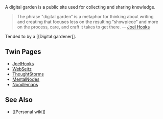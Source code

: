 ---
---

A digital garden is a public site used for collecting and sharing knowledge.

> The phrase "digital garden" is a metaphor for thinking about writing and creating that focuses less on the resulting "showpiece" and more on the process, care, and craft it takes to get there.
> -- [Joel Hooks](https://joelhooks.com/digital-garden)

Tended to by a [[Digital gardener]].

## Twin Pages

- [JoelHooks](https://joelhooks.com/digital-garden)
- [WebSeitz](http://webseitz.fluxent.com/wiki/DigitalGarden)
- [ThoughtStorms](http://thoughtstorms.info/view/DigitalGarden)
- [MentalNodes](https://www.mentalnodes.com/a-gardening-guide-for-your-mind)
- [Noodlemaps](https://commonplace.doubleloop.net/20200719024900-digital_garden)

## See Also

- [[Personal wiki]]

